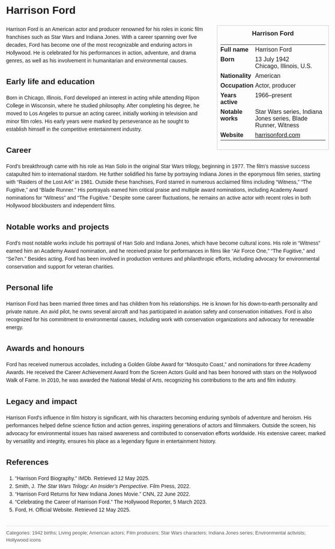 <!DOCTYPE html>
<html>
<head>
  <title>Harrison Ford – Profile</title>
  <style>
    body { font-family: Arial, sans-serif; margin: 2rem auto; max-width: 960px; line-height: 1.5; }
    aside.infobox { float: right; width: 280px; margin: 0 0 1rem 1.5rem; border: 1px solid #ccc; padding: 0.5rem; font-size: 0.9rem; }
    aside.infobox h3 { text-align: center; margin-top: 0; }
    aside.infobox table { width: 100%; border-collapse: collapse; }
    aside.infobox td { padding: 0.25rem 0; vertical-align: top; }
    h1 { margin-top: 0; }
    footer.categories { font-size: 0.8rem; color: #555; border-top: 1px solid #ddd; padding-top: 0.5rem; margin-top: 2rem; }
  </style>
</head>
<body>
  <h1>Harrison Ford</h1>
  <aside class="infobox">
    <h3>Harrison Ford</h3>
    <table>
      <tr><td><strong>Full name</strong></td><td>Harrison Ford</td></tr>
      <tr><td><strong>Born</strong></td><td>13 July 1942<br>Chicago, Illinois, U.S.</td></tr>
      <tr><td><strong>Nationality</strong></td><td>American</td></tr>
      <tr><td><strong>Occupation</strong></td><td>Actor, producer</td></tr>
      <tr><td><strong>Years active</strong></td><td>1966–present</td></tr>
      <tr><td><strong>Notable works</strong></td><td>Star Wars series, Indiana Jones series, Blade Runner, Witness</td></tr>
      <tr><td><strong>Website</strong></td><td><a href="https://harrisonford.com">harrisonford.com</a></td></tr>
    </table>
  </aside>
  <p>Harrison Ford is an American actor and producer renowned for his roles in iconic film franchises such as Star Wars and Indiana Jones. With a career spanning over five decades, Ford has become one of the most recognizable and enduring actors in Hollywood. He is celebrated for his performances in action, adventure, and drama genres, as well as his involvement in humanitarian and environmental causes.</p>
  
  <h2>Early life and education</h2>
  <p>Born in Chicago, Illinois, Ford developed an interest in acting while attending Ripon College in Wisconsin, where he studied philosophy. After completing his degree, he moved to Los Angeles to pursue an acting career, initially working in television and minor film roles. His early years were marked by perseverance as he sought to establish himself in the competitive entertainment industry.</p>
  
  <h2>Career</h2>
  <p>Ford's breakthrough came with his role as Han Solo in the original Star Wars trilogy, beginning in 1977. The film's massive success catapulted him to international stardom. He further solidified his fame by portraying Indiana Jones in the eponymous film series, starting with “Raiders of the Lost Ark” in 1981. Outside these franchises, Ford starred in numerous acclaimed films including “Witness,” “The Fugitive,” and “Blade Runner.” His portrayals earned him critical praise and multiple award nominations, including Academy Award nominations for “Witness” and “The Fugitive.” Despite some career fluctuations, he remains an active actor with recent roles in both Hollywood blockbusters and independent films.</p>
  
  <h2>Notable works and projects</h2>
  <p>Ford's most notable works include his portrayal of Han Solo and Indiana Jones, which have become cultural icons. His role in “Witness” earned him an Academy Award nomination, and he received praise for performances in films like “Air Force One,” “The Fugitive,” and “Se7en.” Besides acting, Ford has been involved in production ventures and philanthropic efforts, including advocacy for environmental conservation and support for veteran charities.</p>
  
  <h2>Personal life</h2>
  <p>Harrison Ford has been married three times and has children from his relationships. He is known for his down-to-earth personality and private nature. An avid pilot, he owns several aircraft and has participated in aviation safety and conservation initiatives. Ford is also recognized for his commitment to environmental causes, including work with conservation organizations and advocacy for renewable energy.</p>
  
  <h2>Awards and honours</h2>
  <p>Ford has received numerous accolades, including a Golden Globe Award for “Mosquito Coast,” and nominations for three Academy Awards. He received the Career Achievement Award from the Screen Actors Guild and has been honored with stars on the Hollywood Walk of Fame. In 2010, he was awarded the National Medal of Arts, recognizing his contributions to the arts and film industry.</p>
  
  <h2>Legacy and impact</h2>
  <p>Harrison Ford's influence in film history is significant, with his characters becoming enduring symbols of adventure and heroism. His performances helped define science fiction and action genres, inspiring generations of actors and filmmakers. Outside the screen, his advocacy for environmental issues has raised awareness and contributed to conservation efforts worldwide. His extensive career, marked by versatility and integrity, ensures his place as a legendary figure in entertainment history.</p>
  
  <h2>References</h2>
  <ol>
    <li>“Harrison Ford Biography.” IMDb. Retrieved 12 May 2025.</li>
    <li>Smith, J. <i>The Star Wars Trilogy: An Insider’s Perspective</i>. Film Press, 2022.</li>
    <li>“Harrison Ford Returns for New Indiana Jones Movie.” CNN, 22 June 2022.</li>
    <li>“Celebrating the Career of Harrison Ford.” The Hollywood Reporter, 5 March 2023.</li>
    <li>Ford, H. Official Website. Retrieved 12 May 2025.</li>
  </ol>
  
  <footer class="categories">Categories: 1942 births; Living people; American actors; Film producers; Star Wars characters; Indiana Jones series; Environmental activists; Hollywood icons</footer>
</body>
</html>